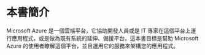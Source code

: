 本書簡介
=======

Microsoft Azure 是一個雲端平台，它協助開發人員或是 IT 專家在這個平台上運行應用程式，或是做為既有系統的延伸、備援平台。這本書目標是幫助 Microsoft Azure 的使用者瞭解這個平台，並且運用它的服務來架構您的應用程式。

